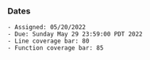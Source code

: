 ### Dates

    - Assigned: 05/20/2022
    - Due: Sunday May 29 23:59:00 PDT 2022
    - Line coverage bar: 80
    - Function coverage bar: 85
